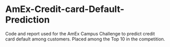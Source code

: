 # AmEx-Credit-card-Default-Prediction
Code and report used for the AmEx Campus Challenge to predict credit card default among customers. Placed among the Top 10 in the competition.
